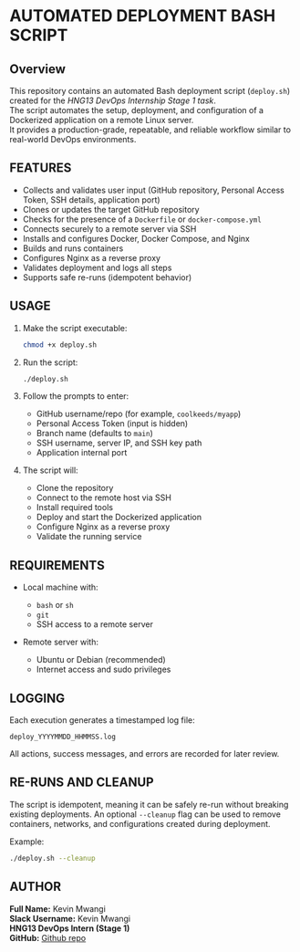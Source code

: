 # AUTOMATED DEPLOYMENT BASH SCRIPT

## Overview

This repository contains an automated Bash deployment script (`deploy.sh`) created for the _HNG13 DevOps Internship Stage 1 task_.  
The script automates the setup, deployment, and configuration of a Dockerized application on a remote Linux server.  
It provides a production-grade, repeatable, and reliable workflow similar to real-world DevOps environments.

## FEATURES

* Collects and validates user input (GitHub repository, Personal Access Token, SSH details, application port)
* Clones or updates the target GitHub repository
* Checks for the presence of a `Dockerfile` or `docker-compose.yml`
* Connects securely to a remote server via SSH
* Installs and configures Docker, Docker Compose, and Nginx
* Builds and runs containers
* Configures Nginx as a reverse proxy
* Validates deployment and logs all steps
* Supports safe re-runs (idempotent behavior)

## USAGE

1. Make the script executable:

   ```bash
   chmod +x deploy.sh
   ```

2. Run the script:

   ```bash
   ./deploy.sh
   ```

3. Follow the prompts to enter:

   * GitHub username/repo (for example, `coolkeeds/myapp`)
   * Personal Access Token (input is hidden)
   * Branch name (defaults to `main`)
   * SSH username, server IP, and SSH key path
   * Application internal port

4. The script will:

   * Clone the repository
   * Connect to the remote host via SSH
   * Install required tools
   * Deploy and start the Dockerized application
   * Configure Nginx as a reverse proxy
   * Validate the running service

## REQUIREMENTS

* Local machine with:

  * `bash` or `sh`
  * `git`
  * SSH access to a remote server
* Remote server with:

  * Ubuntu or Debian (recommended)
  * Internet access and sudo privileges

## LOGGING

Each execution generates a timestamped log file:

```
deploy_YYYYMMDD_HHMMSS.log
```

All actions, success messages, and errors are recorded for later review.

## RE-RUNS AND CLEANUP

The script is idempotent, meaning it can be safely re-run without breaking existing deployments.
An optional `--cleanup` flag can be used to remove containers, networks, and configurations created during deployment.

Example:

```bash
./deploy.sh --cleanup
```

## AUTHOR

**Full Name:** Kevin Mwangi  
**Slack Username:** Kevin Mwangi  
**HNG13 DevOps Intern (Stage 1)**  
**GitHub:** [Github repo](https://github.com/mwangiii/hng-devops-task-one.git)
